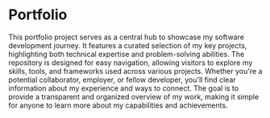 # Portfolio

This portfolio project serves as a central hub to showcase my software development journey. It features a curated selection of my key projects, highlighting both technical expertise and problem-solving abilities. The repository is designed for easy navigation, allowing visitors to explore my skills, tools, and frameworks used across various projects. Whether you're a potential collaborator, employer, or fellow developer, you'll find clear information about my experience and ways to connect. The goal is to provide a transparent and organized overview of my work, making it simple for anyone to learn more about my capabilities and achievements.
